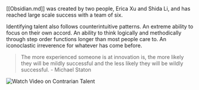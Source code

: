 [[Obsidian.md]] was created by two people, Erica Xu and Shida Li, and has reached large scale success with a team of six.

Identifying talent also follows counterintuitive patterns.  An extreme ability to focus on their own accord.  An ability to think logically and methodically through step order functions longer than most people care to. An iconoclastic irreverence for whatever has come before.  

>The more experienced someone is at innovation is, the more likely they will be mildly successful and the less likely they will be wildly successful.  \- Michael Staton


![Watch Video on Contrarian Talent](https://vimeo.com/1037866613)


